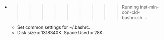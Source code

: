 * >>>>>>>>> Running inst-min-con-cld-bashrc.sh ...
  * Set common settings for ~/.bashrc.
  * Disk size = 1318340K. Space Used = 28K.
